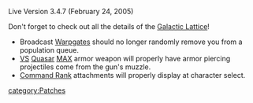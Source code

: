 Live Version 3.4.7 (February 24, 2005)

Don't forget to check out all the details of the [Galactic
Lattice](../Galactic_Lattice.md)!

- Broadcast [Warpgates](../Warpgate.md) should no longer randomly
  remove you from a population queue.
- [VS](../VS.md) [Quasar](../Quasar.md)
  [MAX](../MAX.md) armor weapon will properly have armor piercing
  projectiles come from the gun's muzzle.
- [Command Rank](../Command_Rank.md) attachments will properly
  display at character select.

[category:Patches](category:Patches.md)
